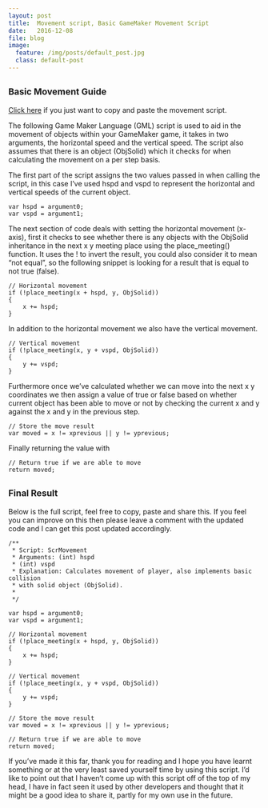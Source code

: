 ```yaml
---
layout: post
title:  Movement script, Basic GameMaker Movement Script
date:   2016-12-08
file: blog
image:
  feature: /img/posts/default_post.jpg
  class: default-post
---
```


## <small>Basic Movement Guide</small>
[Click here](/2016/12/08/basic-gamemaker-movement-script.html#final-result) if you just want to copy and paste the movement script.

The following Game Maker Language (GML) script is used to aid in the movement of objects within your GameMaker game, it takes in two arguments, the horizontal speed and the vertical speed.  The script also assumes that there is an object (ObjSolid) which it checks for when calculating the movement on a per step basis.
<!--more-->
The first part of the script assigns the two values passed in when calling the script, in this case I’ve used hspd and vspd to represent the horizontal and vertical speeds of the current object.

```
var hspd = argument0;
var vspd = argument1;
```

The next section of code deals with setting the horizontal movement (x-axis), first it checks to see whether there is any objects with the ObjSolid inheritance in the next x y meeting place using the place_meeting() function.  It uses the ! to invert the result, you could also consider it to mean “not equal”, so the following snippet is looking for a result that is equal to not true (false).

```
// Horizontal movement
if (!place_meeting(x + hspd, y, ObjSolid))
{
    x += hspd;
}
```

In addition to the horizontal movement we also have the vertical movement.

```
// Vertical movement
if (!place_meeting(x, y + vspd, ObjSolid))
{
    y += vspd;
}
```

Furthermore once we’ve calculated whether we can move into the next x y coordinates we then assign a value of true or false based on whether current object has been able to move or not by checking the current x and y against the x and y in the previous step.

```
// Store the move result
var moved = x != xprevious || y != yprevious;
```

Finally returning the value with

```
// Return true if we are able to move
return moved;
```

## <small>Final Result</small>
Below is the full script, feel free to copy, paste and share this.  If you feel you can improve on this then please leave a comment with the updated code and I can get this post updated accordingly.

```
/**
 * Script: ScrMovement
 * Arguments: (int) hspd
 * (int) vspd
 * Explanation: Calculates movement of player, also implements basic collision 
 * with solid object (ObjSolid).
 * 
 */
 
var hspd = argument0;
var vspd = argument1;

// Horizontal movement
if (!place_meeting(x + hspd, y, ObjSolid))
{
    x += hspd;
}

// Vertical movement
if (!place_meeting(x, y + vspd, ObjSolid))
{
    y += vspd;
}

// Store the move result
var moved = x != xprevious || y != yprevious;

// Return true if we are able to move
return moved;
```

If you’ve made it this far, thank you for reading and I hope you have learnt something or at the very least saved yourself time by using this script.  I’d like to point out that I haven’t come up with this script off of the top of my head, I have in fact seen it used by other developers and thought that it might be a good idea to share it, partly for my own use in the future.

